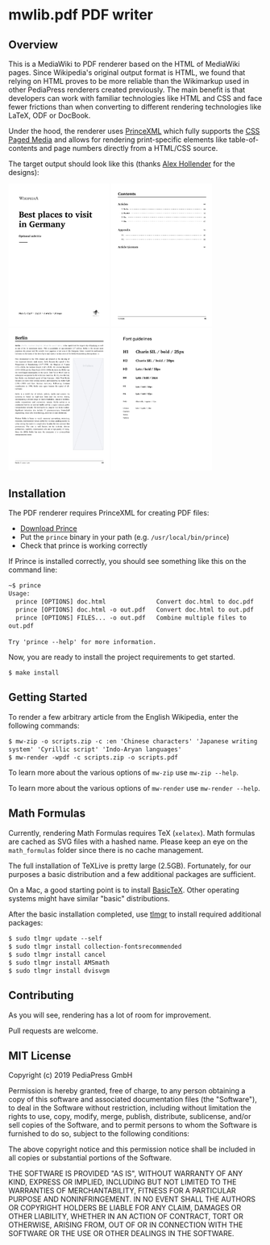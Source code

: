 # mwlib.pdf PDF writer

## Overview
This is a MediaWiki to PDF renderer based on the HTML of MediaWiki pages. Since Wikipedia's original output format is HTML, we found that relying on HTML proves to be more reliable than the Wikimarkup used in other PediaPress renderers created previously. The main benefit is that developers can work with familiar technologies like HTML and CSS and face fewer frictions than when converting to different rendering technologies like LaTeX, ODF or DocBook.

Under the hood, the renderer uses [PrinceXML](https://www.princexml.com/) which fully supports the [CSS Paged Media](https://www.w3.org/TR/css-page-3/) and allows for rendering print-specific elements like table-of-contents and page numbers directly from a HTML/CSS source.

The target output should look like this (thanks [Alex Hollender](https://meta.wikimedia.org/wiki/User:AHollender_(WMF)) 
for the designs):

<div>
 <kbd><img src="assets/wikipedia_design_templates/01-Cover.jpg" alt="cover" width="200"></kbd>
 <kbd><img src="assets/wikipedia_design_templates/02-Contents.jpg" alt="Contents" width="200"></kbd>
 <kbd><img src="assets/wikipedia_design_templates/03-Article.jpg" alt="Article" width="200"></kbd>
 <kbd><img src="assets/wikipedia_design_templates/04-FontGuidelines.jpg" alt="Font Guidelines" width="200"></kbd>
<div>
 
## Installation

The PDF renderer requires PrinceXML for creating PDF files:
* [Download Prince](https://www.princexml.com/download/)
* Put the `prince` binary in your path (e.g. `/usr/local/bin/prince`)
* Check that prince is working correctly

If Prince is installed correctly, you should see something like this on the command line:
```
~$ prince
Usage:
  prince [OPTIONS] doc.html              Convert doc.html to doc.pdf
  prince [OPTIONS] doc.html -o out.pdf   Convert doc.html to out.pdf
  prince [OPTIONS] FILES... -o out.pdf   Combine multiple files to out.pdf

Try 'prince --help' for more information.

```

Now, you are ready to install the project requirements to get started.

```
$ make install
```

## Getting Started
To render a few arbitrary article from the English Wikipedia, enter the following commands:
```
$ mw-zip -o scripts.zip -c :en 'Chinese characters' 'Japanese writing system' 'Cyrillic script' 'Indo-Aryan languages'
$ mw-render -wpdf -c scripts.zip -o scripts.pdf
```

To learn more about the various options of `mw-zip` use `mw-zip --help`. 

To learn more about the various options of `mw-render` use `mw-render --help`.

## Math Formulas
Currently, rendering Math Formulas requires TeX (`xelatex`). Math formulas are cached as SVG files 
with a hashed name. Please keep an eye on the `math_formulas` folder since there is no cache 
management.

The full installation of TeXLive is pretty large (2.5GB). Fortunately, for our purposes 
a basic distribution and a few additional packages are sufficient.

On a Mac, a good starting point is to install [BasicTeX](https://tug.org/mactex/morepackages.html).
Other operating systems might have similar "basic" distributions.

After the basic installation completed, use [tlmgr](https://www.tug.org/texlive/tlmgr.html) to install required additional packages:
```
$ sudo tlmgr update --self
$ sudo tlmgr install collection-fontsrecommended
$ sudo tlmgr install cancel
$ sudo tlmgr install AMSmath
$ sudo tlmgr install dvisvgm
``` 

## Contributing
As you will see, rendering has a lot of room for improvement.

Pull requests are welcome.
 
## MIT License

Copyright (c) 2019 PediaPress GmbH

Permission is hereby granted, free of charge, to any person obtaining a copy
of this software and associated documentation files (the "Software"), to deal
in the Software without restriction, including without limitation the rights
to use, copy, modify, merge, publish, distribute, sublicense, and/or sell
copies of the Software, and to permit persons to whom the Software is
furnished to do so, subject to the following conditions:

The above copyright notice and this permission notice shall be included in all
copies or substantial portions of the Software.

THE SOFTWARE IS PROVIDED "AS IS", WITHOUT WARRANTY OF ANY KIND, EXPRESS OR
IMPLIED, INCLUDING BUT NOT LIMITED TO THE WARRANTIES OF MERCHANTABILITY,
FITNESS FOR A PARTICULAR PURPOSE AND NONINFRINGEMENT. IN NO EVENT SHALL THE
AUTHORS OR COPYRIGHT HOLDERS BE LIABLE FOR ANY CLAIM, DAMAGES OR OTHER
LIABILITY, WHETHER IN AN ACTION OF CONTRACT, TORT OR OTHERWISE, ARISING FROM,
OUT OF OR IN CONNECTION WITH THE SOFTWARE OR THE USE OR OTHER DEALINGS IN THE
SOFTWARE.
